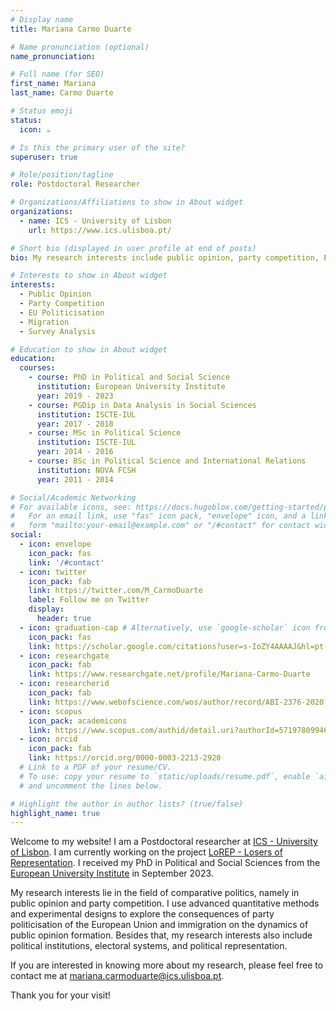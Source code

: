 ```yaml
---
# Display name
title: Mariana Carmo Duarte

# Name pronunciation (optional)
name_pronunciation: 

# Full name (for SEO)
first_name: Mariana
last_name: Carmo Duarte

# Status emoji
status:
  icon: ☕️

# Is this the primary user of the site?
superuser: true

# Role/position/tagline
role: Postdoctoral Researcher 

# Organizations/Affiliations to show in About widget
organizations:
  - name: ICS - University of Lisbon
    url: https://www.ics.ulisboa.pt/

# Short bio (displayed in user profile at end of posts)
bio: My research interests include public opinion, party competition, EU politicisation, migration, and survey analysis

# Interests to show in About widget
interests:
  - Public Opinion
  - Party Competition
  - EU Politicisation
  - Migration
  - Survey Analysis

# Education to show in About widget
education:
  courses:
    - course: PhD in Political and Social Science
      institution: European University Institute
      year: 2019 - 2023
    - course: PGDip in Data Analysis in Social Sciences
      institution: ISCTE-IUL
      year: 2017 - 2018
    - course: MSc in Political Science
      institution: ISCTE-IUL
      year: 2014 - 2016
    - course: BSc in Political Science and International Relations
      institution: NOVA FCSH
      year: 2011 - 2014

# Social/Academic Networking
# For available icons, see: https://docs.hugoblox.com/getting-started/page-builder/#icons
#   For an email link, use "fas" icon pack, "envelope" icon, and a link in the
#   form "mailto:your-email@example.com" or "/#contact" for contact widget.
social:
  - icon: envelope
    icon_pack: fas
    link: '/#contact'
  - icon: twitter
    icon_pack: fab
    link: https://twitter.com/M_CarmoDuarte
    label: Follow me on Twitter
    display:
      header: true
  - icon: graduation-cap # Alternatively, use `google-scholar` icon from `ai` icon pack
    icon_pack: fas
    link: https://scholar.google.com/citations?user=s-IoZY4AAAAJ&hl=pt-BR
  - icon: researchgate
    icon_pack: fab
    link: https://www.researchgate.net/profile/Mariana-Carmo-Duarte
  - icon: researcherid
    icon_pack: fab
    link: https://www.webofscience.com/wos/author/record/ABI-2376-2020
  - icon: scopus
    icon_pack: academicons
    link: https://www.scopus.com/authid/detail.uri?authorId=57197809946
  - icon: orcid
    icon_pack: fab
    link: https://orcid.org/0000-0003-2213-2920
  # Link to a PDF of your resume/CV.
  # To use: copy your resume to `static/uploads/resume.pdf`, enable `ai` icons in `params.yaml`,
  # and uncomment the lines below.

# Highlight the author in author lists? (true/false)
highlight_name: true
---
```


Welcome to my website! I am a Postdoctoral researcher at [ICS - University of Lisbon](https://www.ics.ulisboa.pt). I am currently working on the project [LoREP - Losers of Representation](https://www.ics.ulisboa.pt/en/projeto/losers-representation). I received my PhD in Political and Social Sciences from the [European University Institute](https://www.eui.eu/en/home) in September 2023.

My research interests lie in the field of comparative politics, namely in public opinion and party competition. I use advanced quantitative methods and experimental designs to explore the consequences of party politicisation of the European Union and immigration on the dynamics of public opinion formation. Besides that, my research interests also include political institutions, electoral systems, and political representation. 

If you are interested in knowing more about my research, please feel free to contact me at mariana.carmoduarte@ics.ulisboa.pt.

Thank you for your visit!
